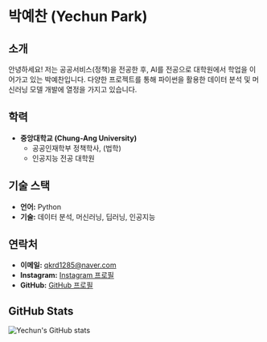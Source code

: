 # 박예찬 (Yechun Park)

## 소개

안녕하세요! 저는 공공서비스(정책)을 전공한 후, AI를 전공으로 대학원에서 학업을 이어가고 있는 박예찬입니다. 다양한 프로젝트를 통해 파이썬을 활용한 데이터 분석 및 머신러닝 모델 개발에 열정을 가지고 있습니다.

## 학력

- **중앙대학교 (Chung-Ang University)**
  - 공공인재학부 정책학사, (법학)
  - 인공지능 전공 대학원

## 기술 스택

- **언어:** Python
- **기술:** 데이터 분석, 머신러닝, 딥러닝, 인공지능

## 연락처

- **이메일:** [qkrd1285@naver.com](mailto:qkrd1285@naver.com)
- **Instagram:** [Instagram 프로필](@yechan_4989)
- **GitHub:** [GitHub 프로필](https://github.com/yeeachan)

## GitHub Stats

![Yechun's GitHub stats](https://github-readme-stats.vercel.app/api?username=yourusername&show_icons=true&theme=radical)

